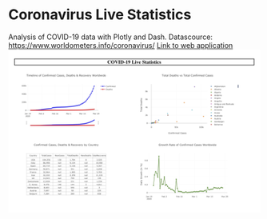 # Coronavirus Live Statistics
Analysis of COVID-19 data with Plotly and Dash. Datascource: https://www.worldometers.info/coronavirus/
[Link to web application ](https://cvirus-2020.herokuapp.com/)
![Image of COVID-19 Heroku App](images/Covid-19.jpg)

